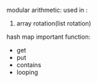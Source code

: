 modular arithmetic:
used in :
1. array rotation(list rotation)

hash map important function:
- get
- put
- contains
- looping